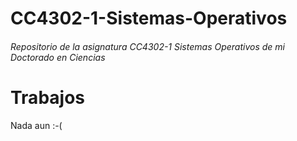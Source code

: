 # CC4302-1-Sistemas-Operativos
###### Repositorio de la asignatura CC4302-1 Sistemas Operativos de mi Doctorado en Ciencias

# Trabajos 


Nada aun :-( 

